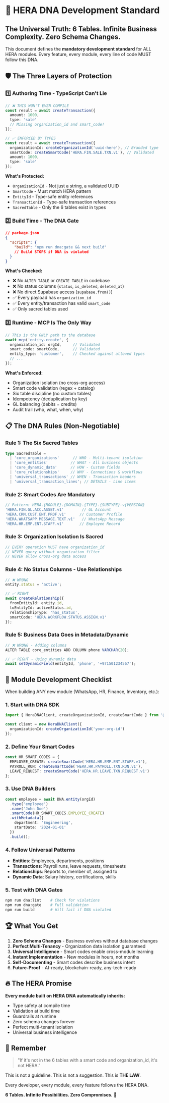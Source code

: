 # 🧬 HERA DNA Development Standard

## The Universal Truth: 6 Tables. Infinite Business Complexity. Zero Schema Changes.

This document defines the **mandatory development standard** for ALL HERA modules. Every feature, every module, every line of code MUST follow this DNA.

## 🛡️ The Three Layers of Protection

### 1️⃣ **Authoring Time** - TypeScript Can't Lie
```typescript
// ❌ THIS WON'T EVEN COMPILE
const result = await createTransaction({
  amount: 1000,
  type: 'sale'
  // Missing organization_id and smart_code!
});

// ✅ ENFORCED BY TYPES
const result = await createTransaction({
  organizationId: createOrganizationId('uuid-here'), // Branded type
  smartCode: createSmartCode('HERA.FIN.SALE.TXN.v1'), // Validated
  amount: 1000,
  type: 'sale'
});
```

**What's Protected:**
- `OrganizationId` - Not just a string, a validated UUID
- `SmartCode` - Must match HERA pattern
- `EntityId` - Type-safe entity references  
- `TransactionId` - Type-safe transaction references
- `SacredTable` - Only the 6 tables exist in types

### 2️⃣ **Build Time** - The DNA Gate
```json
// package.json
{
  "scripts": {
    "build": "npm run dna:gate && next build"
    // Build STOPS if DNA is violated
  }
}
```

**What's Checked:**
- ❌ No `ALTER TABLE` or `CREATE TABLE` in codebase
- ❌ No status columns (`status`, `is_deleted`, `deleted_at`)
- ❌ No direct Supabase access (`supabase.from()`)
- ✅ Every payload has `organization_id`
- ✅ Every entity/transaction has valid `smart_code`
- ✅ Only sacred tables used

### 3️⃣ **Runtime** - MCP Is The Only Way
```typescript
// This is the ONLY path to the database
await mcp('entity.create', {
  organization_id: orgId,     // Validated
  smart_code: smartCode,      // Validated
  entity_type: 'customer',    // Checked against allowed types
  // ...
});
```

**What's Enforced:**
- Organization isolation (no cross-org access)
- Smart code validation (regex + catalog)
- Six table discipline (no custom tables)
- Idempotency (deduplication by key)
- GL balancing (debits = credits)
- Audit trail (who, what, when, why)

## 📋 The DNA Rules (Non-Negotiable)

### Rule 1: The Six Sacred Tables
```typescript
type SacredTable =
  | 'core_organizations'      // WHO - Multi-tenant isolation
  | 'core_entities'          // WHAT - All business objects
  | 'core_dynamic_data'      // HOW - Custom fields
  | 'core_relationships'     // WHY - Connections & workflows
  | 'universal_transactions' // WHEN - Transaction headers
  | 'universal_transaction_lines'; // DETAILS - Line items
```

### Rule 2: Smart Codes Are Mandatory
```typescript
// Pattern: HERA.{MODULE}.{DOMAIN}.{TYPE}.{SUBTYPE}.v{VERSION}
'HERA.FIN.GL.ACC.ASSET.v1'        // GL Account
'HERA.CRM.CUST.ENT.PROF.v1'      // Customer Profile
'HERA.WHATSAPP.MESSAGE.TEXT.v1'   // WhatsApp Message
'HERA.HR.EMP.ENT.STAFF.v1'       // Employee Record
```

### Rule 3: Organization Isolation Is Sacred
```typescript
// EVERY operation MUST have organization_id
// NEVER query without organization filter
// NEVER allow cross-org data access
```

### Rule 4: No Status Columns - Use Relationships
```typescript
// ❌ WRONG
entity.status = 'active';

// ✅ RIGHT
await createRelationship({
  fromEntityId: entity.id,
  toEntityId: activeStatus.id,
  relationshipType: 'has_status',
  smartCode: 'HERA.WORKFLOW.STATUS.ASSIGN.v1'
});
```

### Rule 5: Business Data Goes in Metadata/Dynamic
```typescript
// ❌ WRONG - Adding columns
ALTER TABLE core_entities ADD COLUMN phone VARCHAR(20);

// ✅ RIGHT - Using dynamic data
await setDynamicField(entityId, 'phone', '+971501234567');
```

## 🚀 Module Development Checklist

When building ANY new module (WhatsApp, HR, Finance, Inventory, etc.):

### 1. **Start with DNA SDK**
```typescript
import { HeraDNAClient, createOrganizationId, createSmartCode } from '@hera/dna-sdk';

const client = new HeraDNAClient({
  organizationId: createOrganizationId('your-org-id')
});
```

### 2. **Define Your Smart Codes**
```typescript
const HR_SMART_CODES = {
  EMPLOYEE_CREATE: createSmartCode('HERA.HR.EMP.ENT.STAFF.v1'),
  PAYROLL_RUN: createSmartCode('HERA.HR.PAYROLL.TXN.RUN.v1'),
  LEAVE_REQUEST: createSmartCode('HERA.HR.LEAVE.TXN.REQUEST.v1')
};
```

### 3. **Use DNA Builders**
```typescript
const employee = await DNA.entity(orgId)
  .type('employee')
  .name('John Doe')
  .smartCode(HR_SMART_CODES.EMPLOYEE_CREATE)
  .withMetadata({
    department: 'Engineering',
    startDate: '2024-01-01'
  })
  .build();
```

### 4. **Follow Universal Patterns**
- **Entities**: Employees, departments, positions
- **Transactions**: Payroll runs, leave requests, timesheets
- **Relationships**: Reports to, member of, assigned to
- **Dynamic Data**: Salary history, certifications, skills

### 5. **Test with DNA Gates**
```bash
npm run dna:lint    # Check for violations
npm run dna:gate    # Full validation
npm run build       # Will fail if DNA violated
```

## 🏆 What You Get

1. **Zero Schema Changes** - Business evolves without database changes
2. **Perfect Multi-Tenancy** - Organization data isolation guaranteed
3. **Universal Intelligence** - Smart codes enable cross-module learning
4. **Instant Implementation** - New modules in hours, not months
5. **Self-Documenting** - Smart codes describe business intent
6. **Future-Proof** - AI-ready, blockchain-ready, any-tech-ready

## 🔥 The HERA Promise

**Every module built on HERA DNA automatically inherits:**
- Type safety at compile time
- Validation at build time  
- Guardrails at runtime
- Zero schema changes forever
- Perfect multi-tenant isolation
- Universal business intelligence

## 📌 Remember

> "If it's not in the 6 tables with a smart code and organization_id, it's not HERA."

This is not a guideline. This is not a suggestion. This is **THE LAW**.

Every developer, every module, every feature follows the HERA DNA.

**6 Tables. Infinite Possibilities. Zero Compromises.** 🚀